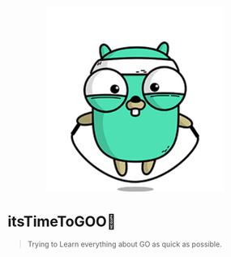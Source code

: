 <div align="center">
    <img width="350" height="365" src="https://github.com/AlbertSolomon/itsTimeToGO/blob/main/gochaos/assets/gophercises_jumping.gif" alt="go thingii"/>
</div>

# itsTimeToGOO💨

>Trying to Learn everything about GO as quick as possible.
